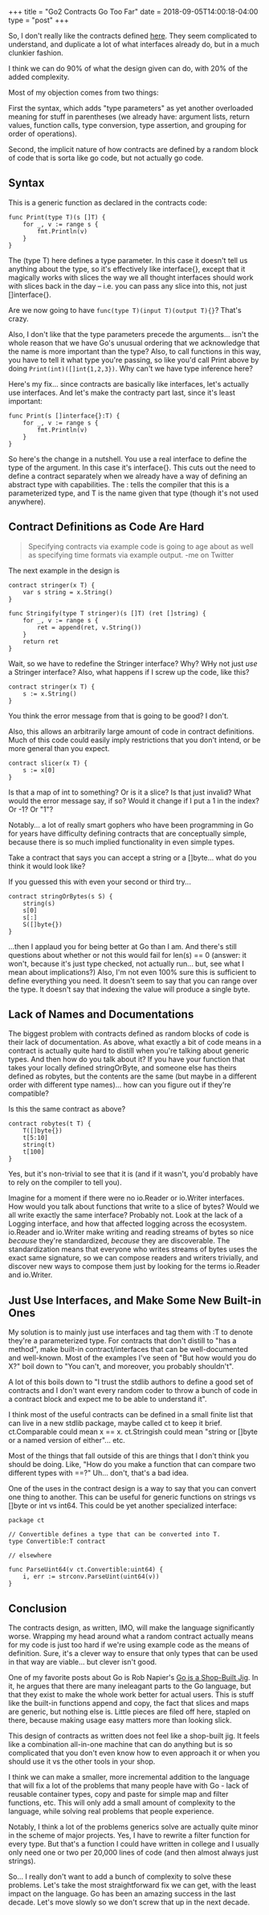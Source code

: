 +++
title = "Go2 Contracts Go Too Far"
date = 2018-09-05T14:00:18-04:00
type = "post"
+++

So, I don't really like the contracts defined
[here](https://go.googlesource.com/proposal/+/master/design/go2draft-contracts.md).
They seem complicated to understand, and duplicate a lot of what interfaces
already do, but in a much clunkier fashion.

I think we can do 90% of what the design given can do, with 20% of the added
complexity.

Most of my objection comes from two things: 

First the syntax, which adds "type parameters" as yet another overloaded meaning
for stuff in parentheses (we already have: argument lists, return values,
function calls, type conversion, type assertion, and grouping for order of
operations). 

Second, the implicit nature of how contracts are defined by a random block of
code that is sorta like go code, but not actually go code.

## Syntax

This is a generic function as declared in the contracts code:
```
func Print(type T)(s []T) {
	for _, v := range s {
		fmt.Println(v)
	}
}
```

The (type T) here defines a type parameter.  In this case it doesn't tell us
anything about the type, so it's effectively like interface{}, except that it
magically works with slices the way we all thought interfaces should work with
slices back in the day – i.e. you can pass any slice into this, not just
[]interface{}.

Are we now going to have `func(type T)(input T)(output T){}`?  That's crazy.

Also, I don't like that the type parameters precede the arguments... isn't the
whole reason that we have Go's unusual <name type> ordering that we acknowledge
that the name is more important than the type?  Also, to call functions in this
way, you have to tell it what type you're passing, so like you'd call Print
above by doing `Print(int)([]int{1,2,3})`. Why can't we have type inference
here?

Here's my fix... since contracts are basically like interfaces, let's actually
use interfaces.  And let's make the contracty part last, since it's least
important:

```
func Print(s []interface{}:T) {
	for _, v := range s {
		fmt.Println(v)
	}
}
```

So here's the change in a nutshell. You use a real interface to define the type
of the argument.  In this case it's interface{}.  This cuts out the need to
define a contract separately when we already have a way of defining an abstract
type with capabilities.  The : tells the compiler that this is a parameterized
type, and T is the name given that type (though it's not used anywhere).


## Contract Definitions as Code Are Hard

> Specifying contracts via example code is going to age about as well as
> specifying time formats via example output.  -me on Twitter

The next example in the design is 

```
contract stringer(x T) {
	var s string = x.String()
}

func Stringify(type T stringer)(s []T) (ret []string) {
	for _, v := range s {
		ret = append(ret, v.String())
	}
	return ret
}
```

Wait, so we have to redefine the Stringer interface?  Why?  WHy not just *use* a
Stringer interface?  Also, what happens if I screw up the code, like this?

```
contract stringer(x T) {
	s := x.String()
}
```

You think the error message from that is going to be good?  I don't.

Also, this allows an arbitrarily large amount of code in contract definitions.
Much of this code could easily imply restrictions that you don't intend, or be
more general than you expect.

```
contract slicer(x T) {
	s := x[0]
}
```

Is that a map of int to something?  Or is it a slice? Is that just invalid? What
would the error message say, if so?  Would it change if I put a 1 in the index?
Or -1?  Or "1"?

Notably... a lot of really smart gophers who have been programming in Go for
years have difficulty defining contracts that are conceptually simple, because
there is so much implied functionality in even simple types.

Take a contract that says you can accept a string or a []byte... what do you
think it would look like?

If you guessed this with even your second or third try...

```
contract stringOrBytes(s S) {
    string(s)
    s[0]
    s[:]
    S([]byte{})
}
```

...then I applaud you for being better at Go than I am. And there's still
questions about whether or not this would fail for len(s) == 0 (answer: it
won't, because it's just type checked, not actually run... but, see what I mean
about implications?) Also, I'm not even 100% sure this is sufficient to define
everything you need.  It doesn't seem to say that you can range over the type.
It doesn't say that indexing the value will produce a single byte. 

## Lack of Names and Documentations

The biggest problem with contracts defined as random blocks of code is their
lack of documentation.  As above, what exactly a bit of code means in a contract
is actually quite hard to distill when you're talking about generic types.  And
then how do you talk about it?  If you have your function that takes your
locally defined stringOrByte, and someone else has theirs defined as robytes,
but the contents are the same (but maybe in a different order with different
type names)... how can you figure out if they're compatible?

Is this the same contract as above?

```
contract robytes(t T) {
    T([]byte{})
    t[5:10]
    string(t)
    t[100]
}
```

Yes, but it's non-trivial to see that it is (and if it wasn't, you'd probably
have to rely on the compiler to tell you).

Imagine for a moment if there were no io.Reader or io.Writer interfaces.  How
would you talk about functions that write to a slice of bytes?  Would we all
write exactly the same interface?  Probably not.  Look at the lack of a Logging
interface, and how that affected logging across the ecosystem.  io.Reader and
io.Writer make writing and reading streams of bytes so nice *because* they're
standardized, *because* they are discoverable. The standardization means that
everyone who writes streams of bytes uses the exact same signature, so we can
compose readers and writers trivially, and discover new ways to compose them
just by looking for the terms io.Reader and io.Writer.


## Just Use Interfaces, and Make Some New Built-in Ones

My solution is to mainly just use interfaces and tag them with :T to denote
they're a parameterized type.  For contracts that don't distill to "has a
method", make built-in contract/interfaces that can be well-documented and
well-known.  Most of the examples I've seen of "But how would you do X?" boil
down to "You can't, and moreover, you probably shouldn't".

A lot of this boils down to "I trust the stdlib authors to define a good set of
contracts and I don't want every random coder to throw a bunch of code in a
contract block and expect me to be able to understand it".

I think most of the useful contracts can be defined in a small finite list that
can live in a new stdlib package, maybe called ct to keep it brief.
ct.Comparable could mean x == x.  ct.Stringish could mean "string or []byte or a
named version of either"... etc.  

Most of the things that fall outside of this are things that I don't think you
should be doing.  Like, "How do you make a function that can compare two
different types with ==?"  Uh... don't, that's a bad idea.  

One of the uses in the contract design is a way to say that you can convert one
thing to another.  This can be useful for generic functions on strings vs []byte
or int vs int64.  This could be yet another specialized interface:

```
package ct

// Convertible defines a type that can be converted into T.
type Convertible:T contract

// elsewhere

func ParseUint64(v ct.Convertible:uint64) {
    i, err := strconv.ParseUint(uint64(v))
}
```

## Conclusion

The contracts design, as written, IMO, will make the language significantly
worse.  Wrapping my head around what a random contract actually means for my
code is just too hard if we're using example code as the means of definition.
Sure, it's a clever way to ensure that only types that can be used in that way
are viable... but clever isn't good.

One of my favorite posts about Go is Rob Napier's [Go is a Shop-Built
Jig](http://robnapier.net/go-is-a-shop-built-jig).  In it, he argues that there
are many ineleagant parts to the Go language, but that they exist to make the
whole work better for actual users. This is stuff like the built-in functions
append and copy, the fact that slices and maps are generic, but nothing else is.
Little pieces are filed off here, stapled on there, because making usage easy
matters more than looking slick.

This design of contracts as written does not feel like a shop-built jig.  It
feels like a combination all-in-one machine that can do anything but is so
complicated that you don't even know how to even approach it or when you should
use it vs the other tools in your shop. 

I think we can make a smaller, more incremental addition to the language that
will fix a lot of the problems that many people have with Go - lack of reusable
container types, copy and paste for simple map and filter functions, etc.  This
will only add a small amount of complexity to the language, while solving real
problems that people experience. 

Notably, I think a lot of the problems generics solve are actually quite minor
in the scheme of major projects.  Yes, I have to rewrite a filter function for
every type. But that's a function I could have written in college and I usually
only need one or two per 20,000 lines of code (and then almost always just
strings).

So... I really don't want to add a bunch of complexity to solve these problems.
Let's take the most straightforward fix we can get, with the least impact on the
language. Go has been an amazing success in the last decade.  Let's move slowly
so we don't screw that up in the next decade.